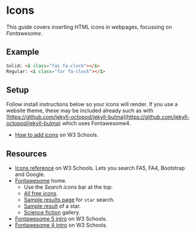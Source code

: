 # Icons

This guide covers inserting HTML icons in webpages, focussing on _Fontawesome_.

## Example

```html
Solid: <i class="fas fa-clock"></i>
Regular: <i class="far fa-clock"></i>
```

## Setup

Follow install instructions below so your icons will render. If you use a website theme, these may be included already such as with [https://github.com/jekyll-octopod/jekyll-bulma](https://github.com/jekyll-octopod/jekyll-bulma) which uses Fontawesome4.

- [How to add icons](https://www.w3schools.com/icons/default.asp) on W3 Schools.


## Resources

- [Icons reference](https://www.w3schools.com/icons/icons_reference.asp) on W3 Schools. Lets you search FA5, FA4, Bootstrap and Google.
- [Fontawesome](https://fontawesome.com/) home.
    - Use the _Search icons_ bar at the top.
    - [All free icons](https://fontawesome.com/icons?d=gallery&m=free).
    - [Sample results page](https://fontawesome.com/icons?d=gallery&q=star) for `star` search.
    - [Sample result](https://fontawesome.com/icons/star?style=solid) of a star.
    - [Science fiction](https://fontawesome.com/icons?d=gallery&c=science-fiction) gallery.
- [Fontawesome 5 intro](https://www.w3schools.com/icons/fontawesome5_intro.asp) on W3 Schools.
- [Fontawesome 4 intro](https://www.w3schools.com/icons/fontawesome_icons_intro.asp) on W3 Schools.
